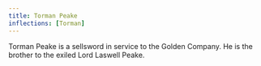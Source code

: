 ```yaml
---
title: Torman Peake
inflections: [Torman]
---
```


Torman Peake is a sellsword in service to the Golden Company. He is the brother to the exiled Lord Laswell Peake.


